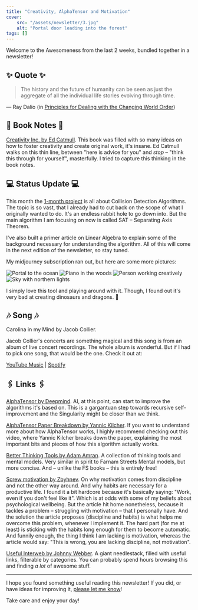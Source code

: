 ```yaml
---
title: "Creativity, AlphaTensor and Motivation"
cover:
    src: "/assets/newsletter/3.jpg"
    alt: "Portal door leading into the forest"
tags: []
---
```


Welcome to the Awesomeness from the last 2 weeks, bundled together in a newsletter!

## ✨ Quote ✨

> The history and the future of humanity can be seen as just the aggregate of all the individual life stories evolving through time.

— Ray Dalio (in [Principles for Dealing with the Changing World Order](https://www.amazon.com/dp/1982160276))

## 📖 Book Notes 📖 
[Creativity Inc. by Ed Catmull](/booknotes/creativity-inc). This book was filled with so many ideas on how to foster creativity and create original work, it's insane. Ed Catmull walks on this thin line, between "here is advice for you" and *stop* – "think this through for yourself", masterfully. I tried to capture this thinking in the book notes.

## 💻 Status Update 💻 
This month the [1-month project](/1-month-projects) is all about Collision Detection Algorithms. The topic is so vast, that I already had to cut back on the scope of what I originally wanted to do. It's an endless rabbit hole to go down into. But the main algorithm I am focusing on now is called SAT – Separating Axis Theorem.

I've also built a primer article on Linear Algebra to explain some of the background necessary for understanding the algorithm. All of this will come in the next edition of the newsletter, so stay tuned. 

My midjourney subscription ran out, but here are some more pictures:

![Portal to the ocean](/assets/midjourney/the-door-to-the-ocean.jpg)
![Piano in the woods](/assets/midjourney/piano-in-the-woods.jpg)
![Person working creatively](/assets/midjourney/creative-work.jpg)
![Sky with northern lights](/assets/midjourney/northern-lights.jpg)

I simply love this tool and playing around with it. Though, I found out it's very bad at creating dinosaurs and dragons. 🥲

## 🎶 Song 🎶 
Carolina in my Mind by Jacob Collier. 

Jacob Collier's concerts are something magical and this song is from an album of live concert recordings. The whole album is wonderful. But if I had to pick one song, that would be the one. Check it out at: 
 
[YouTube Music](https://music.youtube.com/watch?v=vm7jE9SRCl0) | [Spotify](https://open.spotify.com/track/6kAx8h71q3ER1iEL9folun)


## 🖇️ Links 🖇️

[AlphaTensor by Deepmind](https://www.deepmind.com/blog/discovering-novel-algorithms-with-alphatensor). AI, at this point, can start to improve the algorithms it's based on. This is a gargantuan step towards recursive self-improvement and the Singularity might be closer than we think.

[AlphaTensor Paper Breakdown by Yannic Kilcher](https://www.youtube.com/watch?v=3N3Bl5AA5QU). If you want to understand more about how AlphaTensor works, I highly recommend checking out this video, where Yannic Kilcher breaks down the paper, explaining the most important bits and pieces of how this algorithm actually works.

[Better Thinking Tools by Adam Amran](https://untools.co/). A collection of thinking tools and mental models. Very similar in spirit to Farnam Streets Mental models, but more concise. And – unlike the FS books – this is entirely free!

[Screw motivation by Zbyhnev](https://www.wisdomination.com/screw-motivation-what-you-need-is-discipline/). On why motivation comes from discipline and not the other way around. And why habits are necessary for a productive life. I found it a bit hardcore because it's basically saying: "Work, even if you don't feel like it". Which is at odds with some of my beliefs about psychological wellbeing. But the article hit home nonetheless, because it tackles a problem – struggling with motivation – that I personally have. And the solution the article proposes (discipline and habits) is what helps me overcome this problem, whenever I implement it. The hard part (for me at least) is sticking with the habits long enough for them to become automatic. And funnily enough, the thing I think I am lacking is motivation, whereas the article would say: "This is wrong, you are lacking discipline, not motivation".

[Useful Interweb by Johnny Webber](https://usefulinterweb.com/). A giant needlestack, filled with useful links, filterable by categories. You can probably spend hours browsing this and finding *a lot* of awesome stuff.

---

I hope you found something useful reading this newsletter! If you did, or have ideas for improving it, [please let me know](https://airtable.com/shro1VeyG4lkNXkx2)!

Take care and enjoy your day!